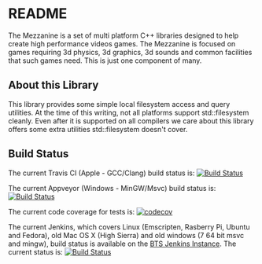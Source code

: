 # README #

The Mezzanine is a set of multi platform C++ libraries designed to help create high performance
videos games. The Mezzanine is focused on games requiring 3d physics, 3d graphics, 3d sounds and
common facilities that such games need. This is just one component of many.

## About this Library ##

This library provides some simple local filesystem access and query utilities. At the time of this
writing, not all platforms support std::filesystem cleanly. Even after it is supported on all 
compilers we care about this library offers some extra utilities std::filesystem doesn't cover.

## Build Status ##

The current Travis CI (Apple - GCC/Clang) build status is:
[![Build Status](https://travis-ci.org/BlackToppStudios/Mezz_PackageName.svg?branch=master)](https://travis-ci.org/BlackToppStudios/Mezz_PackageName)

The current Appveyor (Windows - MinGW/Msvc) build status is:
[![Build Status](https://ci.appveyor.com/api/projects/status/github/BlackToppStudios/Mezz_PackageName?branch=master&svg=true)](https://ci.appveyor.com/project/Sqeaky/mezz-packagename)

The current code coverage for tests is:
[![codecov](https://codecov.io/gh/BlackToppStudios/Mezz_PackageName/branch/master/graph/badge.svg)](https://codecov.io/gh/BlackToppStudios/Mezz_PackageName)

The current Jenkins, which covers Linux (Emscripten, Rasberry Pi, Ubuntu and Fedora), old Mac OS X (High Sierra) and old windows (7 64 bit msvc and mingw), build status is available on the [BTS Jenkins Instance](http://blacktopp.ddns.net:8080/blue/organizations/jenkins/Mezz_PackageName/activity). The current status is: [![Build Status](http://blacktopp.ddns.net:8080/job/Mezz_PackageName/job/master/badge/icon)](http://blacktopp.ddns.net:8080/blue/organizations/jenkins/Mezz_PackageName/activity)
